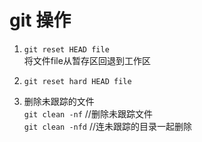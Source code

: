 # git 操作

1. `git reset HEAD file`  
    将文件file从暂存区回退到工作区  
    
2. `git reset hard HEAD file`

3. 删除未跟踪的文件  
    `git clean -nf`   //删除未跟踪文件  
    `git clean -nfd`  //连未跟踪的目录一起删除
